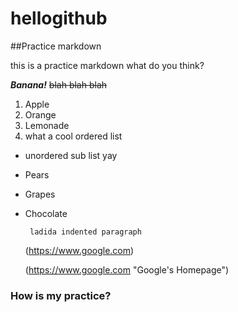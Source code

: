 # hellogithub

##Practice markdown

this is a practice markdown
what do you think?

**_Banana!_**
~~blah blah blah~~


1. Apple
2. Orange
3. Lemonade
4. what a cool ordered list
*  unordered sub list yay
 * Pears
 * Grapes
 * Chocolate

 		ladida indented paragraph

	(https://www.google.com)

	(https://www.google.com "Google's Homepage")

### How is my practice? 

